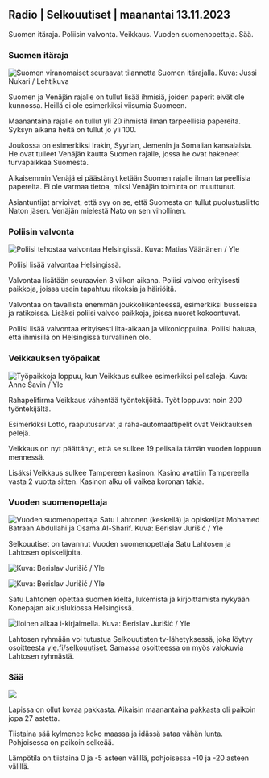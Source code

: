 Radio \| Selkouutiset \| maanantai 13.11.2023
---------------------------------------------

Suomen itäraja. Poliisin valvonta. Veikkaus. Vuoden suomenopettaja. Sää.

### Suomen itäraja

![Suomen viranomaiset seuraavat tilannetta Suomen itärajalla. Kuva: Jussi Nukari / Lehtikuva](https://images.cdn.yle.fi/image/upload/c_crop,h_2880,w_5120,x_0,y_171/ar_1.7777777777777777,c_fill,g_faces,h_675,w_1200/dpr_1.0/q_auto:eco/f_auto/fl_lossy/v1699859472/39-11996406551cb5a3d93a)

Suomen ja Venäjän rajalle on tullut lisää ihmisiä, joiden paperit eivät ole kunnossa. Heillä ei ole esimerkiksi viisumia Suomeen.

Maanantaina rajalle on tullut yli 20 ihmistä ilman tarpeellisia papereita. Syksyn aikana heitä on tullut jo yli 100.

Joukossa on esimerkiksi Irakin, Syyrian, Jemenin ja Somalian kansalaisia. He ovat tulleet Venäjän kautta Suomen rajalle, jossa he ovat hakeneet turvapaikkaa Suomesta.

Aikaisemmin Venäjä ei päästänyt ketään Suomen rajalle ilman tarpeellisia papereita. Ei ole varmaa tietoa, miksi Venäjän toiminta on muuttunut.

Asiantuntijat arvioivat, että syy on se, että Suomesta on tullut puolustusliitto Naton jäsen. Venäjän mielestä Nato on sen vihollinen.

### Poliisin valvonta

![Poliisi tehostaa valvontaa Helsingissä. Kuva: Matias Väänänen / Yle](https://images.cdn.yle.fi/image/upload/c_crop,h_2889,w_5148,x_0,y_107/ar_1.7777777777777777,c_fill,g_faces,h_675,w_1200/dpr_1.0/q_auto:eco/f_auto/fl_lossy/v1697807957/39-11771286512a4e83c1e1)

Poliisi lisää valvontaa Helsingissä.

Valvontaa lisätään seuraavien 3 viikon aikana. Poliisi valvoo erityisesti paikkoja, joissa usein tapahtuu rikoksia ja häiriöitä.

Valvontaa on tavallista enemmän joukkoliikenteessä, esimerkiksi busseissa ja ratikoissa. Lisäksi poliisi valvoo paikkoja, joissa nuoret kokoontuvat.

Poliisi lisää valvontaa erityisesti ilta-aikaan ja viikonloppuina. Poliisi haluaa, että ihmisillä on Helsingissä turvallinen olo.

### Veikkauksen työpaikat

![Työpaikkoja loppuu, kun Veikkaus sulkee esimerkiksi pelisaleja. Kuva: Anne Savin / Yle](https://images.cdn.yle.fi/image/upload/c_crop,h_1928,w_3427,x_567,y_428/ar_1.7777777777777777,c_fill,g_faces,h_675,w_1200/dpr_1.0/q_auto:eco/f_auto/fl_lossy/v1633956464/39-86542961643200866ed)

Rahapelifirma Veikkaus vähentää työntekijöitä. Työt loppuvat noin 200 työntekijältä.

Esimerkiksi Lotto, raaputusarvat ja raha-automaattipelit ovat Veikkauksen pelejä.

Veikkaus on nyt päättänyt, että se sulkee 19 pelisalia tämän vuoden loppuun mennessä.

Lisäksi Veikkaus sulkee Tampereen kasinon. Kasino avattiin Tampereella vasta 2 vuotta sitten. Kasinon alku oli vaikea koronan takia.

### Vuoden suomenopettaja

![Vuoden suomenopettaja Satu Lahtonen (keskellä) ja opiskelijat Mohamed Batraan Abdullahi ja Osama Al-Sharif. Kuva: Berislav Jurišić / Yle](https://images.cdn.yle.fi/image/upload/c_crop,h_2982,w_5300,x_0,y_0/ar_1.7777777777777777,c_fill,g_faces,h_675,w_1200/dpr_1.0/q_auto:eco/f_auto/fl_lossy/v1699438785/39-1197531654b5ee49bf1f)

Selkouutiset on tavannut Vuoden suomenopettaja Satu Lahtosen ja Lahtosen opiskelijoita.

![ Kuva: Berislav Jurišić / Yle](https://images.cdn.yle.fi/image/upload/c_crop,h_3153,w_5603,x_0,y_0/ar_1.7777777777777777,c_fill,g_faces,h_675,w_1200/dpr_1.0/q_auto:eco/f_auto/fl_lossy/v1699438827/39-1197537654b5ee95baf1)

![ Kuva: Berislav Jurišić / Yle](https://images.cdn.yle.fi/image/upload/c_crop,h_3362,w_5987,x_0,y_0/ar_1.7777777777777777,c_fill,g_faces,h_675,w_1200/dpr_1.0/q_auto:eco/f_auto/fl_lossy/v1699438816/39-1197536654b5ee899b41)

Satu Lahtonen opettaa suomen kieltä, lukemista ja kirjoittamista nykyään Konepajan aikuislukiossa Helsingissä.

![Iloinen alkaa i-kirjaimella. Kuva: Berislav Jurišić / Yle](https://images.cdn.yle.fi/image/upload/c_crop,h_3362,w_5987,x_0,y_0/ar_1.7777777777777777,c_fill,g_faces,h_675,w_1200/dpr_1.0/q_auto:eco/f_auto/fl_lossy/v1699438816/39-1197535654b5ee7e3b58)

Lahtosen ryhmään voi tutustua Selkouutisten tv-lähetyksessä, joka löytyy osoitteesta [yle.fi/selkouutiset](https://yle.fi/selkouutiset). Samassa osoitteessa on myös valokuvia Lahtosen ryhmästä.

### Sää

![](https://images.cdn.yle.fi/image/upload/c_crop,h_1080,w_1919,x_0,y_0/ar_1.7777777777777777,c_fill,g_faces,h_675,w_1200/dpr_1.0/q_auto:eco/f_auto/fl_lossy/v1699893163/39-119999365524f872df8f)

Lapissa on ollut kovaa pakkasta. Aikaisin maanantaina pakkasta oli paikoin jopa 27 astetta.

Tiistaina sää kylmenee koko maassa ja idässä sataa vähän lunta. Pohjoisessa on paikoin selkeää.

Lämpötila on tiistaina 0 ja -5 asteen välillä, pohjoisessa -10 ja -20 asteen välillä.
